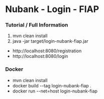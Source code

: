 # Nubank - Login - FIAP

### Tutorial / Full Information

1. mvn clean install
2. java -jar target/login-nubank-fiap.jar

- http://localhost:8080/registration
- http://localhost:8080/login

### Docker
- mvn clean install
- docker build --tag login-nubank-fiap .
- docker run --net=host login-nubank-fiap